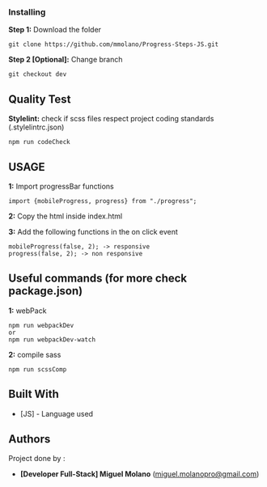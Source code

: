 ### Installing

**Step 1:** Download the folder
```
git clone https://github.com/mmolano/Progress-Steps-JS.git
```

**Step 2 [Optional]:** Change branch
```
git checkout dev
```

## Quality Test

**Stylelint:** check if scss files respect project coding standards (.stylelintrc.json)
```
npm run codeCheck
```

## USAGE

**1:** Import progressBar functions
```
import {mobileProgress, progress} from "./progress";
```

**2:** Copy the html inside index.html

**3:** Add the following functions in the on click event
```
mobileProgress(false, 2); -> responsive
progress(false, 2); -> non responsive
```


## Useful commands (for more check package.json)
**1:** webPack
```
npm run webpackDev 
or
npm run webpackDev-watch
```
**2:** compile sass
```
npm run scssComp
```

## Built With

* [JS] - Language used

## Authors

Project done by :

* **[Developer Full-Stack] Miguel Molano** (miguel.molanopro@gmail.com)
